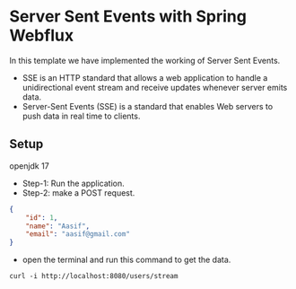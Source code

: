 # Server Sent Events with Spring Webflux
In this template we have implemented the working of Server Sent Events.

* SSE is an HTTP standard that allows a web application to handle a unidirectional event stream and receive updates whenever server emits data.
* Server-Sent Events (SSE) is a standard that enables Web servers to push data in real time to clients.

## Setup

openjdk 17

* Step-1: Run the application.
* Step-2: make a POST request.
```json
{
    "id": 1,
    "name": "Aasif",
    "email": "aasif@gmail.com"
}
```
 * open the terminal and run this command to get the data.
```shell
curl -i http://localhost:8080/users/stream
```

